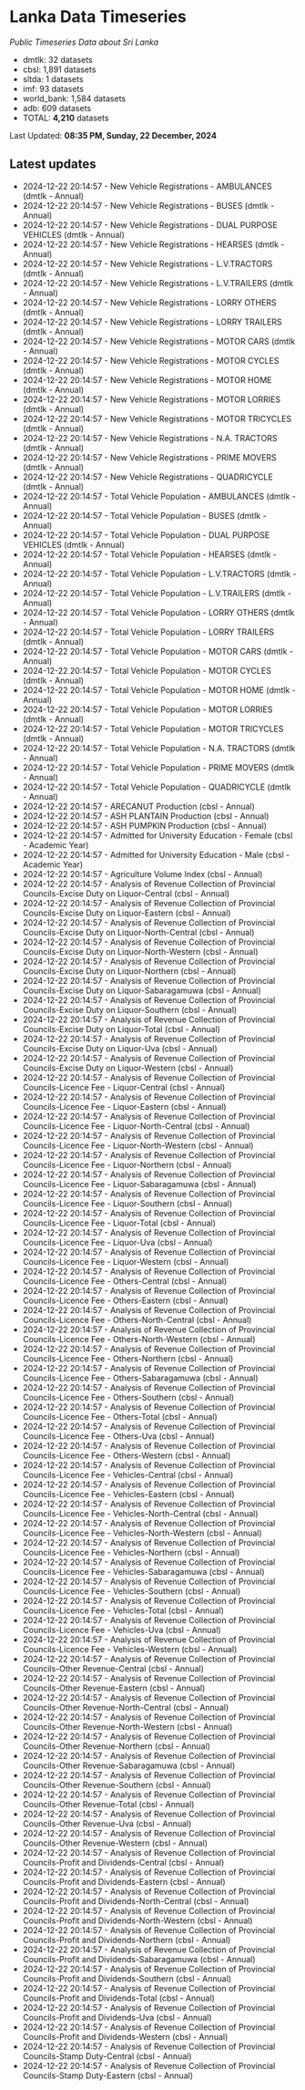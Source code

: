 # Lanka Data Timeseries
*Public Timeseries Data about Sri Lanka*

* dmtlk: 32 datasets
* cbsl: 1,891 datasets
* sltda: 1 datasets
* imf: 93 datasets
* world_bank: 1,584 datasets
* adb: 609 datasets
* TOTAL: **4,210** datasets

Last Updated: **08:35 PM, Sunday, 22 December, 2024**

## Latest updates

* 2024-12-22 20:14:57 - New Vehicle Registrations - AMBULANCES (dmtlk - Annual)
* 2024-12-22 20:14:57 - New Vehicle Registrations - BUSES (dmtlk - Annual)
* 2024-12-22 20:14:57 - New Vehicle Registrations - DUAL PURPOSE VEHICLES (dmtlk - Annual)
* 2024-12-22 20:14:57 - New Vehicle Registrations - HEARSES (dmtlk - Annual)
* 2024-12-22 20:14:57 - New Vehicle Registrations - L.V.TRACTORS (dmtlk - Annual)
* 2024-12-22 20:14:57 - New Vehicle Registrations - L.V.TRAILERS (dmtlk - Annual)
* 2024-12-22 20:14:57 - New Vehicle Registrations - LORRY OTHERS (dmtlk - Annual)
* 2024-12-22 20:14:57 - New Vehicle Registrations - LORRY TRAILERS (dmtlk - Annual)
* 2024-12-22 20:14:57 - New Vehicle Registrations - MOTOR CARS (dmtlk - Annual)
* 2024-12-22 20:14:57 - New Vehicle Registrations - MOTOR CYCLES (dmtlk - Annual)
* 2024-12-22 20:14:57 - New Vehicle Registrations - MOTOR HOME (dmtlk - Annual)
* 2024-12-22 20:14:57 - New Vehicle Registrations - MOTOR LORRIES (dmtlk - Annual)
* 2024-12-22 20:14:57 - New Vehicle Registrations - MOTOR TRICYCLES (dmtlk - Annual)
* 2024-12-22 20:14:57 - New Vehicle Registrations - N.A. TRACTORS (dmtlk - Annual)
* 2024-12-22 20:14:57 - New Vehicle Registrations - PRIME MOVERS (dmtlk - Annual)
* 2024-12-22 20:14:57 - New Vehicle Registrations - QUADRICYCLE (dmtlk - Annual)
* 2024-12-22 20:14:57 - Total Vehicle Population - AMBULANCES (dmtlk - Annual)
* 2024-12-22 20:14:57 - Total Vehicle Population - BUSES (dmtlk - Annual)
* 2024-12-22 20:14:57 - Total Vehicle Population - DUAL PURPOSE VEHICLES (dmtlk - Annual)
* 2024-12-22 20:14:57 - Total Vehicle Population - HEARSES (dmtlk - Annual)
* 2024-12-22 20:14:57 - Total Vehicle Population - L.V.TRACTORS (dmtlk - Annual)
* 2024-12-22 20:14:57 - Total Vehicle Population - L.V.TRAILERS (dmtlk - Annual)
* 2024-12-22 20:14:57 - Total Vehicle Population - LORRY OTHERS (dmtlk - Annual)
* 2024-12-22 20:14:57 - Total Vehicle Population - LORRY TRAILERS (dmtlk - Annual)
* 2024-12-22 20:14:57 - Total Vehicle Population - MOTOR CARS (dmtlk - Annual)
* 2024-12-22 20:14:57 - Total Vehicle Population - MOTOR CYCLES (dmtlk - Annual)
* 2024-12-22 20:14:57 - Total Vehicle Population - MOTOR HOME (dmtlk - Annual)
* 2024-12-22 20:14:57 - Total Vehicle Population - MOTOR LORRIES (dmtlk - Annual)
* 2024-12-22 20:14:57 - Total Vehicle Population - MOTOR TRICYCLES (dmtlk - Annual)
* 2024-12-22 20:14:57 - Total Vehicle Population - N.A. TRACTORS (dmtlk - Annual)
* 2024-12-22 20:14:57 - Total Vehicle Population - PRIME MOVERS (dmtlk - Annual)
* 2024-12-22 20:14:57 - Total Vehicle Population - QUADRICYCLE (dmtlk - Annual)
* 2024-12-22 20:14:57 - ARECANUT Production (cbsl - Annual)
* 2024-12-22 20:14:57 - ASH PLANTAIN Production (cbsl - Annual)
* 2024-12-22 20:14:57 - ASH PUMPKIN Production (cbsl - Annual)
* 2024-12-22 20:14:57 - Admitted for University Education - Female (cbsl - Academic Year)
* 2024-12-22 20:14:57 - Admitted for University Education - Male (cbsl - Academic Year)
* 2024-12-22 20:14:57 - Agriculture Volume Index (cbsl - Annual)
* 2024-12-22 20:14:57 - Analysis of Revenue Collection of Provincial Councils-Excise Duty on Liquor-Central (cbsl - Annual)
* 2024-12-22 20:14:57 - Analysis of Revenue Collection of Provincial Councils-Excise Duty on Liquor-Eastern (cbsl - Annual)
* 2024-12-22 20:14:57 - Analysis of Revenue Collection of Provincial Councils-Excise Duty on Liquor-North-Central (cbsl - Annual)
* 2024-12-22 20:14:57 - Analysis of Revenue Collection of Provincial Councils-Excise Duty on Liquor-North-Western (cbsl - Annual)
* 2024-12-22 20:14:57 - Analysis of Revenue Collection of Provincial Councils-Excise Duty on Liquor-Northern (cbsl - Annual)
* 2024-12-22 20:14:57 - Analysis of Revenue Collection of Provincial Councils-Excise Duty on Liquor-Sabaragamuwa (cbsl - Annual)
* 2024-12-22 20:14:57 - Analysis of Revenue Collection of Provincial Councils-Excise Duty on Liquor-Southern (cbsl - Annual)
* 2024-12-22 20:14:57 - Analysis of Revenue Collection of Provincial Councils-Excise Duty on Liquor-Total (cbsl - Annual)
* 2024-12-22 20:14:57 - Analysis of Revenue Collection of Provincial Councils-Excise Duty on Liquor-Uva (cbsl - Annual)
* 2024-12-22 20:14:57 - Analysis of Revenue Collection of Provincial Councils-Excise Duty on Liquor-Western (cbsl - Annual)
* 2024-12-22 20:14:57 - Analysis of Revenue Collection of Provincial Councils-Licence Fee - Liquor-Central (cbsl - Annual)
* 2024-12-22 20:14:57 - Analysis of Revenue Collection of Provincial Councils-Licence Fee - Liquor-Eastern (cbsl - Annual)
* 2024-12-22 20:14:57 - Analysis of Revenue Collection of Provincial Councils-Licence Fee - Liquor-North-Central (cbsl - Annual)
* 2024-12-22 20:14:57 - Analysis of Revenue Collection of Provincial Councils-Licence Fee - Liquor-North-Western (cbsl - Annual)
* 2024-12-22 20:14:57 - Analysis of Revenue Collection of Provincial Councils-Licence Fee - Liquor-Northern (cbsl - Annual)
* 2024-12-22 20:14:57 - Analysis of Revenue Collection of Provincial Councils-Licence Fee - Liquor-Sabaragamuwa (cbsl - Annual)
* 2024-12-22 20:14:57 - Analysis of Revenue Collection of Provincial Councils-Licence Fee - Liquor-Southern (cbsl - Annual)
* 2024-12-22 20:14:57 - Analysis of Revenue Collection of Provincial Councils-Licence Fee - Liquor-Total (cbsl - Annual)
* 2024-12-22 20:14:57 - Analysis of Revenue Collection of Provincial Councils-Licence Fee - Liquor-Uva (cbsl - Annual)
* 2024-12-22 20:14:57 - Analysis of Revenue Collection of Provincial Councils-Licence Fee - Liquor-Western (cbsl - Annual)
* 2024-12-22 20:14:57 - Analysis of Revenue Collection of Provincial Councils-Licence Fee - Others-Central (cbsl - Annual)
* 2024-12-22 20:14:57 - Analysis of Revenue Collection of Provincial Councils-Licence Fee - Others-Eastern (cbsl - Annual)
* 2024-12-22 20:14:57 - Analysis of Revenue Collection of Provincial Councils-Licence Fee - Others-North-Central (cbsl - Annual)
* 2024-12-22 20:14:57 - Analysis of Revenue Collection of Provincial Councils-Licence Fee - Others-North-Western (cbsl - Annual)
* 2024-12-22 20:14:57 - Analysis of Revenue Collection of Provincial Councils-Licence Fee - Others-Northern (cbsl - Annual)
* 2024-12-22 20:14:57 - Analysis of Revenue Collection of Provincial Councils-Licence Fee - Others-Sabaragamuwa (cbsl - Annual)
* 2024-12-22 20:14:57 - Analysis of Revenue Collection of Provincial Councils-Licence Fee - Others-Southern (cbsl - Annual)
* 2024-12-22 20:14:57 - Analysis of Revenue Collection of Provincial Councils-Licence Fee - Others-Total (cbsl - Annual)
* 2024-12-22 20:14:57 - Analysis of Revenue Collection of Provincial Councils-Licence Fee - Others-Uva (cbsl - Annual)
* 2024-12-22 20:14:57 - Analysis of Revenue Collection of Provincial Councils-Licence Fee - Others-Western (cbsl - Annual)
* 2024-12-22 20:14:57 - Analysis of Revenue Collection of Provincial Councils-Licence Fee - Vehicles-Central (cbsl - Annual)
* 2024-12-22 20:14:57 - Analysis of Revenue Collection of Provincial Councils-Licence Fee - Vehicles-Eastern (cbsl - Annual)
* 2024-12-22 20:14:57 - Analysis of Revenue Collection of Provincial Councils-Licence Fee - Vehicles-North-Central (cbsl - Annual)
* 2024-12-22 20:14:57 - Analysis of Revenue Collection of Provincial Councils-Licence Fee - Vehicles-North-Western (cbsl - Annual)
* 2024-12-22 20:14:57 - Analysis of Revenue Collection of Provincial Councils-Licence Fee - Vehicles-Northern (cbsl - Annual)
* 2024-12-22 20:14:57 - Analysis of Revenue Collection of Provincial Councils-Licence Fee - Vehicles-Sabaragamuwa (cbsl - Annual)
* 2024-12-22 20:14:57 - Analysis of Revenue Collection of Provincial Councils-Licence Fee - Vehicles-Southern (cbsl - Annual)
* 2024-12-22 20:14:57 - Analysis of Revenue Collection of Provincial Councils-Licence Fee - Vehicles-Total (cbsl - Annual)
* 2024-12-22 20:14:57 - Analysis of Revenue Collection of Provincial Councils-Licence Fee - Vehicles-Uva (cbsl - Annual)
* 2024-12-22 20:14:57 - Analysis of Revenue Collection of Provincial Councils-Licence Fee - Vehicles-Western (cbsl - Annual)
* 2024-12-22 20:14:57 - Analysis of Revenue Collection of Provincial Councils-Other Revenue-Central (cbsl - Annual)
* 2024-12-22 20:14:57 - Analysis of Revenue Collection of Provincial Councils-Other Revenue-Eastern (cbsl - Annual)
* 2024-12-22 20:14:57 - Analysis of Revenue Collection of Provincial Councils-Other Revenue-North-Central (cbsl - Annual)
* 2024-12-22 20:14:57 - Analysis of Revenue Collection of Provincial Councils-Other Revenue-North-Western (cbsl - Annual)
* 2024-12-22 20:14:57 - Analysis of Revenue Collection of Provincial Councils-Other Revenue-Northern (cbsl - Annual)
* 2024-12-22 20:14:57 - Analysis of Revenue Collection of Provincial Councils-Other Revenue-Sabaragamuwa (cbsl - Annual)
* 2024-12-22 20:14:57 - Analysis of Revenue Collection of Provincial Councils-Other Revenue-Southern (cbsl - Annual)
* 2024-12-22 20:14:57 - Analysis of Revenue Collection of Provincial Councils-Other Revenue-Total (cbsl - Annual)
* 2024-12-22 20:14:57 - Analysis of Revenue Collection of Provincial Councils-Other Revenue-Uva (cbsl - Annual)
* 2024-12-22 20:14:57 - Analysis of Revenue Collection of Provincial Councils-Other Revenue-Western (cbsl - Annual)
* 2024-12-22 20:14:57 - Analysis of Revenue Collection of Provincial Councils-Profit and Dividends-Central (cbsl - Annual)
* 2024-12-22 20:14:57 - Analysis of Revenue Collection of Provincial Councils-Profit and Dividends-Eastern (cbsl - Annual)
* 2024-12-22 20:14:57 - Analysis of Revenue Collection of Provincial Councils-Profit and Dividends-North-Central (cbsl - Annual)
* 2024-12-22 20:14:57 - Analysis of Revenue Collection of Provincial Councils-Profit and Dividends-North-Western (cbsl - Annual)
* 2024-12-22 20:14:57 - Analysis of Revenue Collection of Provincial Councils-Profit and Dividends-Northern (cbsl - Annual)
* 2024-12-22 20:14:57 - Analysis of Revenue Collection of Provincial Councils-Profit and Dividends-Sabaragamuwa (cbsl - Annual)
* 2024-12-22 20:14:57 - Analysis of Revenue Collection of Provincial Councils-Profit and Dividends-Southern (cbsl - Annual)
* 2024-12-22 20:14:57 - Analysis of Revenue Collection of Provincial Councils-Profit and Dividends-Total (cbsl - Annual)
* 2024-12-22 20:14:57 - Analysis of Revenue Collection of Provincial Councils-Profit and Dividends-Uva (cbsl - Annual)
* 2024-12-22 20:14:57 - Analysis of Revenue Collection of Provincial Councils-Profit and Dividends-Western (cbsl - Annual)
* 2024-12-22 20:14:57 - Analysis of Revenue Collection of Provincial Councils-Stamp Duty-Central (cbsl - Annual)
* 2024-12-22 20:14:57 - Analysis of Revenue Collection of Provincial Councils-Stamp Duty-Eastern (cbsl - Annual)
